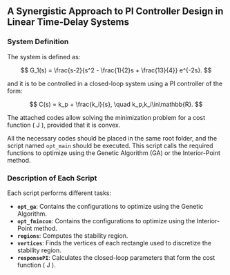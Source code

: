## A Synergistic Approach to PI Controller Design in Linear Time-Delay Systems


### System Definition

The system is defined as:

$$
G_1(s) = \frac{s-2}{s^2 - \frac{1}{2}s + \frac{13}{4}} e^{-2s}.
$$

and it is to be controlled in a closed-loop system using a PI controller of the form:

$$
C(s) = k_p + \frac{k_i}{s}, \quad k_p,k_i\in\mathbb{R}.
$$

The attached codes allow solving the minimization problem for a cost function \( J \), provided that it is convex.

All the necessary codes should be placed in the same root folder, and the script named `opt_main` should be executed. This script calls the required functions to optimize using the Genetic Algorithm (GA) or the Interior-Point method.

### Description of Each Script

Each script performs different tasks:

- **`opt_ga`**: Contains the configurations to optimize using the Genetic Algorithm.
- **`opt_fmincon`**: Contains the configurations to optimize using the Interior-Point method.
- **`regions`**: Computes the stability region.
- **`vertices`**: Finds the vertices of each rectangle used to discretize the stability region.
- **`responsePI`**: Calculates the closed-loop parameters that form the cost function \( J \).
